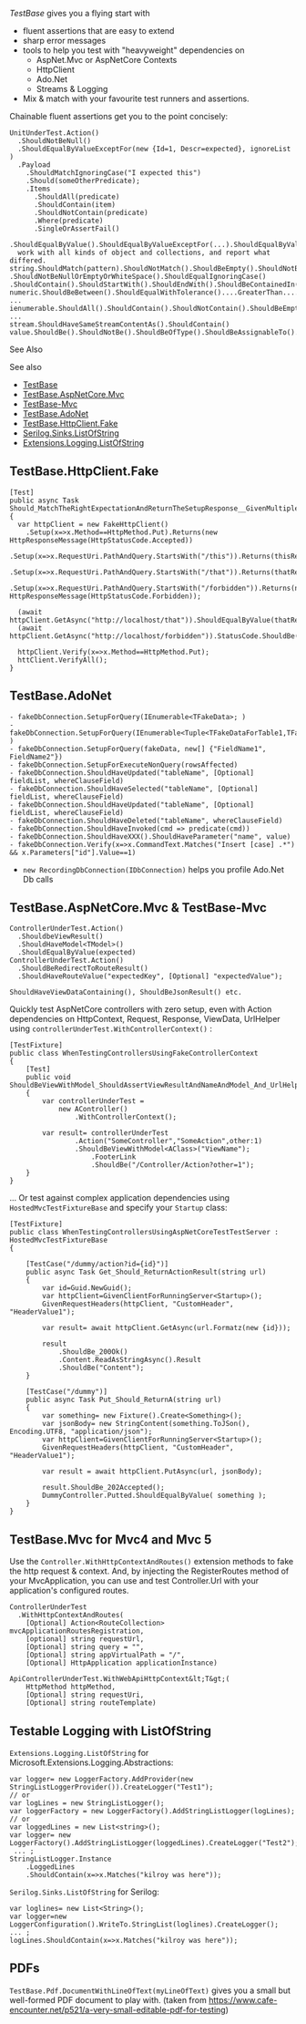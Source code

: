 *TestBase* gives you a flying start with 
- fluent assertions that are easy to extend
- sharp error messages
- tools to help you test with "heavyweight" dependencies on 
    - AspNet.Mvc or AspNetCore Contexts
	- HttpClient
	- Ado.Net
	- Streams & Logging
- Mix & match with your favourite test runners and assertions.

Chainable fluent assertions get you to the point concisely:
```
UnitUnderTest.Action()
  .ShouldNotBeNull()
  .ShouldEqualByValueExceptFor(new {Id=1, Descr=expected}, ignoreList )
  .Payload
    .ShouldMatchIgnoringCase("I expected this")
	.Should(someOtherPredicate);
	.Items
      .ShouldAll(predicate)
	  .ShouldContain(item)
	  .ShouldNotContain(predicate)
	  .Where(predicate)
	  .SingleOrAssertFail()

.ShouldEqualByValue().ShouldEqualByValueExceptFor(...).ShouldEqualByValueOnMembers()
  work with all kinds of object and collections, and report what differed.
string.ShouldMatch(pattern).ShouldNotMatch().ShouldBeEmpty().ShouldNotBeEmpty()
.ShouldNotBeNullOrEmptyOrWhiteSpace().ShouldEqualIgnoringCase()
.ShouldContain().ShouldStartWith().ShouldEndWith().ShouldBeContainedIn().ShouldBeOneOf().ShouldNotBeOneOf()
numeric.ShouldBeBetween().ShouldEqualWithTolerance()....GreaterThan....LessThan...GreaterOrEqualTo ...
ienumerable.ShouldAll().ShouldContain().ShouldNotContain().ShouldBeEmpty().ShouldNotBeEmpty() ...
stream.ShouldHaveSameStreamContentAs().ShouldContain()
value.ShouldBe().ShouldNotBe().ShouldBeOfType().ShouldBeAssignableTo()...
```

See Also

See also
 - [TestBase](https://www.nuget.org/packages/TestBase)
 - [TestBase.AspNetCore.Mvc](https://www.nuget.org/packages/TestBase.AspNetCore.Mvc)
 - [TestBase-Mvc](https://www.nuget.org/packages/TestBase-Mvc)
 - [TestBase.AdoNet](https://www.nuget.org/packages/TestBase.AdoNet)
 - [TestBase.HttpClient.Fake](https://www.nuget.org/packages/TestBase.HttpClient.Fake)
 - [Serilog.Sinks.ListOfString](https://www.nuget.org/packages/Serilog.Sinks.Listofstring)
 - [Extensions.Logging.ListOfString](https://www.nuget.org/packages/Extensions.Logging.ListOfString)

TestBase.HttpClient.Fake
------------------------

```
[Test]
public async Task Should_MatchTheRightExpectationAndReturnTheSetupResponse__GivenMultipleSetups()
{
  var httpClient = new FakeHttpClient()
    .Setup(x=>x.Method==HttpMethod.Put).Returns(new HttpResponseMessage(HttpStatusCode.Accepted))
    .Setup(x=>x.RequestUri.PathAndQuery.StartsWith("/this")).Returns(thisResponse)
    .Setup(x=>x.RequestUri.PathAndQuery.StartsWith("/that")).Returns(thatResponse)
    .Setup(x=>x.RequestUri.PathAndQuery.StartsWith("/forbidden")).Returns(new HttpResponseMessage(HttpStatusCode.Forbidden));

  (await httpClient.GetAsync("http://localhost/that")).ShouldEqualByValue(thatResponse);
  (await httpClient.GetAsync("http://localhost/forbidden")).StatusCode.ShouldBe(HttpStatusCode.Forbidden);

  httpClient.Verify(x=>x.Method==HttpMethod.Put);
  httClient.VerifyAll();     
}
```

TestBase.AdoNet
------------------
 
```
- fakeDbConnection.SetupForQuery(IEnumerable<TFakeData>; )
- fakeDbConnection.SetupForQuery(IEnumerable<Tuple<TFakeDataForTable1,TFakeDataForTable2>> )
- fakeDbConnection.SetupForQuery(fakeData, new[] {"FieldName1", FieldName2"})
- fakeDbConnection.SetupForExecuteNonQuery(rowsAffected)
- fakeDbConnection.ShouldHaveUpdated("tableName", [Optional] fieldList, whereClauseField)
- fakeDbConnection.ShouldHaveSelected("tableName", [Optional] fieldList, whereClauseField)
- fakeDbConnection.ShouldHaveUpdated("tableName", [Optional] fieldList, whereClauseField)
- fakeDbConnection.ShouldHaveDeleted("tableName", whereClauseField)
- fakeDbConnection.ShouldHaveInvoked(cmd => predicate(cmd))
- fakeDbConnection.ShouldHaveXXX().ShouldHaveParameter("name", value)
- fakeDbConnection.Verify(x=>x.CommandText.Matches("Insert [case] .*") && x.Parameters["id"].Value==1)
```

* `new RecordingDbConnection(IDbConnection)` helps you profile Ado.Net Db calls

TestBase.AspNetCore.Mvc & TestBase-Mvc
--------------------------------------

```
ControllerUnderTest.Action()
  .ShouldbeViewResult()
  .ShouldHaveModel<TModel>()
  .ShouldEqualByValue(expected)
ControllerUnderTest.Action()
  .ShouldBeRedirectToRouteResult()
  .ShouldHaveRouteValue("expectedKey", [Optional] "expectedValue");

ShouldHaveViewDataContaining(), ShouldBeJsonResult() etc.
```

Quickly test AspNetCore controllers with zero setup, even with Action dependencies on HttpContext, Request, Response, ViewData, UrlHelper using `controllerUnderTest.WithControllerContext()` :

```
[TestFixture]
public class WhenTestingControllersUsingFakeControllerContext
{
    [Test]
    public void ShouldBeViewWithModel_ShouldAssertViewResultAndNameAndModel_And_UrlHelper_ShouldWork()
    {
        var controllerUnderTest = 
            new AController()
                .WithControllerContext();

        var result= controllerUnderTest
                .Action("SomeController","SomeAction",other:1)
                .ShouldBeViewWithModel<AClass>("ViewName");
                    .FooterLink
                    .ShouldBe("/Controller/Action?other=1");
    }
}
```

... Or test against complex application dependencies using `HostedMvcTestFixtureBase` and specify your `Startup` class:

```
[TestFixture]
public class WhenTestingControllersUsingAspNetCoreTestTestServer : HostedMvcTestFixtureBase
{

    [TestCase("/dummy/action?id={id}")]
    public async Task Get_Should_ReturnActionResult(string url)
    {
        var id=Guid.NewGuid();
        var httpClient=GivenClientForRunningServer<Startup>();
        GivenRequestHeaders(httpClient, "CustomHeader", "HeaderValue1");
            
        var result= await httpClient.GetAsync(url.Formatz(new {id}));

        result
            .ShouldBe_200Ok()
            .Content.ReadAsStringAsync().Result
            .ShouldBe("Content");
    }

    [TestCase("/dummy")]
    public async Task Put_Should_ReturnA(string url)
    {
        var something= new Fixture().Create<Something>();
        var jsonBody= new StringContent(something.ToJSon(), Encoding.UTF8, "application/json");
        var httpClient=GivenClientForRunningServer<Startup>();
        GivenRequestHeaders(httpClient, "CustomHeader", "HeaderValue1");

        var result = await httpClient.PutAsync(url, jsonBody);

        result.ShouldBe_202Accepted();
        DummyController.Putted.ShouldEqualByValue( something );
    }
}
```

TestBase.Mvc for Mvc4 and Mvc 5
------------------
Use the `Controller.WithHttpContextAndRoutes()` extension methods to fake the 
http request &amp; context. And, by injecting the RegisterRoutes method of your
MvcApplication, you can use and test Controller.Url with your application's configured routes.

```
ControllerUnderTest
  .WithHttpContextAndRoutes(
    [Optional] Action<RouteCollection> mvcApplicationRoutesRegistration, 
    [optional] string requestUrl,
    [Optional] string query = "",
    [Optional] string appVirtualPath = "/",
    [Optional] HttpApplication applicationInstance)

ApiControllerUnderTest.WithWebApiHttpContext&lt;T&gt;(
    HttpMethod httpMethod, 
    [Optional] string requestUri,
    [Optional] string routeTemplate)
```


Testable Logging with ListOfString
--------------------------------------
`Extensions.Logging.ListOfString` for Microsoft.Extensions.Logging.Abstractions:
```
var logger= new LoggerFactory.AddProvider(new StringListLoggerProvider()).CreateLogger("Test1");
// or
var logLines = new StringListLogger();
var loggerFactory = new LoggerFactory().AddStringListLogger(logLines);
// or
var loggedLines = new List<string>();
var logger= new LoggerFactory().AddStringListLogger(loggedLines).CreateLogger("Test2");
 ... ;
StringListLogger.Instance
	.LoggedLines
	.ShouldContain(x=>x.Matches("kilroy was here"));
```
`Serilog.Sinks.ListOfString` for Serilog:
```
var loglines= new List<String>();
var logger=new LoggerConfiguration().WriteTo.StringList(loglines).CreateLogger();
... ;
logLines.ShouldContain(x=>x.Matches("kilroy was here"));
```

PDFs
----
`TestBase.Pdf.DocumentWithLineOfText(myLineOfText)` gives you a small but well-formed PDF document to play with.
(taken from https://www.cafe-encounter.net/p521/a-very-small-editable-pdf-for-testing)
